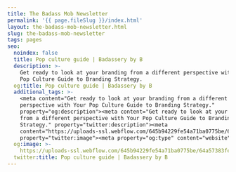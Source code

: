 ```yaml
---
title: The Badass Mob Newsletter
permalink: '{{ page.fileSlug }}/index.html'
layout: the-badass-mob-newsletter.html
slug: the-badass-mob-newsletter
tags: pages
seo:
  noindex: false
  title: Pop culture guide | Badassery by B
  description: >-
    Get ready to look at your branding from a different perspective with Your
    Pop Culture Guide to Branding Strategy.
  og:title: Pop culture guide | Badassery by B
  additional_tags: >-
    <meta content="Get ready to look at your branding from a different
    perspective with Your Pop Culture Guide to Branding Strategy."
    property="og:description"><meta content="Get ready to look at your branding
    from a different perspective with Your Pop Culture Guide to Branding
    Strategy." property="twitter:description"><meta
    content="https://uploads-ssl.webflow.com/645b94229fe54a71ba0775be/64a57383fe52d431ffa791b3_Open_graph%20img.png"
    property="twitter:image"><meta property="og:type" content="website">
  og:image: >-
    https://uploads-ssl.webflow.com/645b94229fe54a71ba0775be/64a57383fe52d431ffa791b3_Open_graph%20img.png
  twitter:title: Pop culture guide | Badassery by B
---
```



